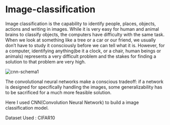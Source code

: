 # Image-classification

Image classification is the capability to identify people, places, objects, actions and writing in images.
While it is very easy for human and animal brains to classify objects, the computers have difficulty with the same task. When we look at something like a tree or a car or our friend, we usually don’t have to study it consciously before we can tell what it is. However, for a computer, identifying anything(be it a clock, or a chair, human beings or animals) represents a very difficult problem and the stakes for finding a solution to that problem are very high.

![cnn-schema1](https://user-images.githubusercontent.com/44171241/50384220-fc342a80-06e7-11e9-9127-d9e21508b543.jpg)

The convolutional neural networks make a conscious tradeoff: if a network is designed for specifically handling the images, some generalizability has to be sacrificed for a much more feasible solution.
 
Here I used CNN(Convolution Neural Network) to build a image classification model.

Dataset Used : CIFAR10
